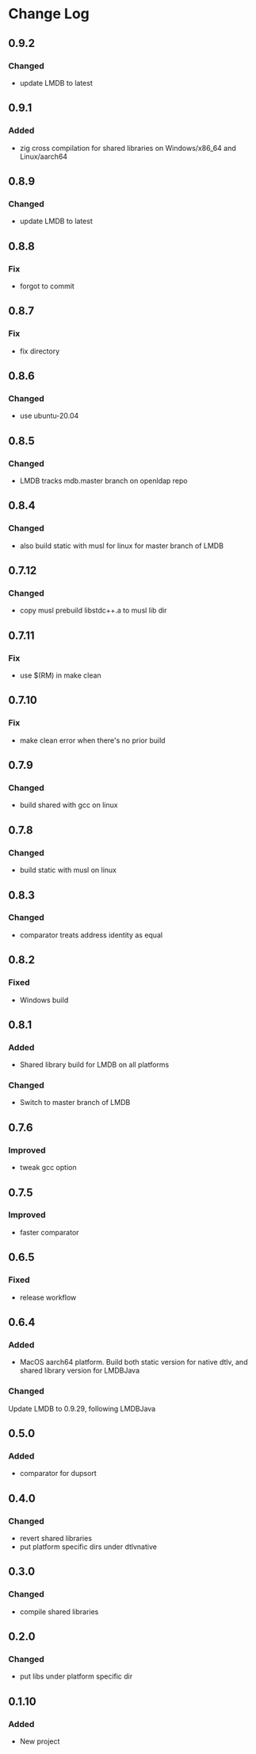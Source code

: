 # Change Log

## 0.9.2
### Changed
- update LMDB to latest

## 0.9.1
### Added
- zig cross compilation for shared libraries on Windows/x86_64 and Linux/aarch64

## 0.8.9
### Changed
- update LMDB to latest

## 0.8.8
### Fix
- forgot to commit

## 0.8.7
### Fix
- fix directory

## 0.8.6
### Changed
- use ubuntu-20.04

## 0.8.5
### Changed
- LMDB tracks mdb.master branch on openldap repo

## 0.8.4
### Changed
- also build static with musl for linux for master branch of LMDB

## 0.7.12
### Changed
- copy musl prebuild libstdc++.a to musl lib dir

## 0.7.11
### Fix
- use $(RM) in make clean

## 0.7.10
### Fix
- make clean error when there's no prior build

## 0.7.9
### Changed
- build shared with gcc on linux

## 0.7.8
### Changed
- build static with musl on linux

## 0.8.3
### Changed
- comparator treats address identity as equal

## 0.8.2
### Fixed
- Windows build

## 0.8.1
### Added
- Shared library build for LMDB on all platforms
### Changed
- Switch to master branch of LMDB

## 0.7.6
### Improved
- tweak gcc option

## 0.7.5
### Improved
- faster comparator

## 0.6.5
### Fixed
- release workflow

## 0.6.4
### Added
- MacOS aarch64 platform. Build both static version for native dtlv, and shared library version for LMDBJava
### Changed
Update LMDB to 0.9.29, following LMDBJava

## 0.5.0
### Added
- comparator for dupsort

## 0.4.0
### Changed
- revert shared libraries
- put platform specific dirs under dtlvnative

## 0.3.0
### Changed
- compile shared libraries

## 0.2.0
### Changed
- put libs under platform specific dir

## 0.1.10
### Added
- New project
